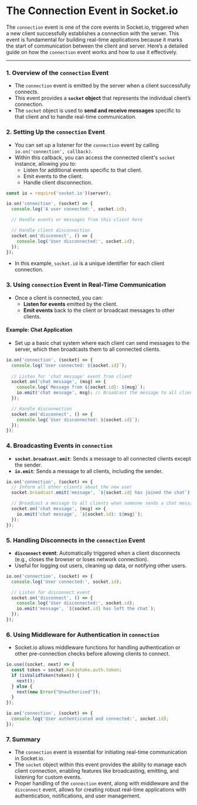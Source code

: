# **The Connection Event in Socket.io**

The `connection` event is one of the core events in Socket.io, triggered when a new client successfully establishes a connection with the server. This event is fundamental for building real-time applications because it marks the start of communication between the client and server. Here’s a detailed guide on how the `connection` event works and how to use it effectively.

---

### 1. **Overview of the `connection` Event**
   - The `connection` event is emitted by the server when a client successfully connects.
   - This event provides a **`socket` object** that represents the individual client’s connection.
   - The `socket` object is used to **send and receive messages** specific to that client and to handle real-time communication.

### 2. **Setting Up the `connection` Event**
   - You can set up a listener for the `connection` event by calling `io.on('connection', callback)`.
   - Within this callback, you can access the connected client's `socket` instance, allowing you to:
     - Listen for additional events specific to that client.
     - Emit events to the client.
     - Handle client disconnection.
   
   ```javascript
   const io = require('socket.io')(server);

   io.on('connection', (socket) => {
     console.log('A user connected:', socket.id);

     // Handle events or messages from this client here

     // Handle client disconnection
     socket.on('disconnect', () => {
       console.log('User disconnected:', socket.id);
     });
   });
   ```
   - In this example, `socket.id` is a unique identifier for each client connection.

### 3. **Using `connection` Event in Real-Time Communication**
   - Once a client is connected, you can:
     - **Listen for events** emitted by the client.
     - **Emit events** back to the client or broadcast messages to other clients.
   
   #### Example: Chat Application
   - Set up a basic chat system where each client can send messages to the server, which then broadcasts them to all connected clients.

   ```javascript
   io.on('connection', (socket) => {
     console.log(`User connected: ${socket.id}`);
     
     // Listen for 'chat message' event from client
     socket.on('chat message', (msg) => {
       console.log(`Message from ${socket.id}: ${msg}`);
       io.emit('chat message', msg); // Broadcast the message to all clients
     });

     // Handle disconnection
     socket.on('disconnect', () => {
       console.log(`User disconnected: ${socket.id}`);
     });
   });
   ```

### 4. **Broadcasting Events in `connection`**
   - **`socket.broadcast.emit`**: Sends a message to all connected clients except the sender.
   - **`io.emit`**: Sends a message to all clients, including the sender.
   
   ```javascript
   io.on('connection', (socket) => {
     // Inform all other clients about the new user
     socket.broadcast.emit('message', `${socket.id} has joined the chat`);

     // Broadcast a message to all clients when someone sends a chat message
     socket.on('chat message', (msg) => {
       io.emit('chat message', `${socket.id}: ${msg}`);
     });
   });
   ```

### 5. **Handling Disconnects in the `connection` Event**
   - **`disconnect` event**: Automatically triggered when a client disconnects (e.g., closes the browser or loses network connection).
   - Useful for logging out users, cleaning up data, or notifying other users.
   
   ```javascript
   io.on('connection', (socket) => {
     console.log('User connected:', socket.id);

     // Listen for disconnect event
     socket.on('disconnect', () => {
       console.log('User disconnected:', socket.id);
       io.emit('message', `${socket.id} has left the chat`);
     });
   });
   ```

### 6. **Using Middleware for Authentication in `connection`**
   - Socket.io allows middleware functions for handling authentication or other pre-connection checks before allowing clients to connect.
   
   ```javascript
   io.use((socket, next) => {
     const token = socket.handshake.auth.token;
     if (isValidToken(token)) {
       next();
     } else {
       next(new Error("Unauthorized"));
     }
   });

   io.on('connection', (socket) => {
     console.log('User authenticated and connected:', socket.id);
   });
   ```

### 7. **Summary**
   - The `connection` event is essential for initiating real-time communication in Socket.io.
   - The `socket` object within this event provides the ability to manage each client connection, enabling features like broadcasting, emitting, and listening for custom events.
   - Proper handling of the `connection` event, along with middleware and the `disconnect` event, allows for creating robust real-time applications with authentication, notifications, and user management.